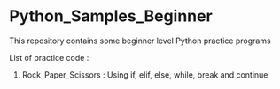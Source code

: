# Python_Samples_Beginner
This repository contains some beginner level Python practice programs

List of practice code :

1) Rock_Paper_Scissors : Using if, elif, else, while, break and continue
